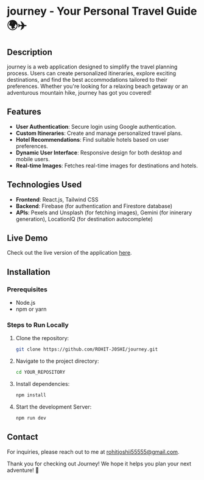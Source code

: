 # journey - Your Personal Travel Guide 🌍✈️

## Description
journey is a web application designed to simplify the travel planning process. Users can create personalized itineraries, explore exciting destinations, and find the best accommodations tailored to their preferences. Whether you're looking for a relaxing beach getaway or an adventurous mountain hike, journey has got you covered!

## Features
- **User Authentication**: Secure login using Google authentication.
- **Custom Itineraries**: Create and manage personalized travel plans.
- **Hotel Recommendations**: Find suitable hotels based on user preferences.
- **Dynamic User Interface**: Responsive design for both desktop and mobile users.
- **Real-time Images**: Fetches real-time images for destinations and hotels.

## Technologies Used
- **Frontend**: React.js, Tailwind CSS
- **Backend**: Firebase (for authentication and Firestore database)
- **APIs**: Pexels and Unsplash (for fetching images), Gemini (for ininerary generation), LocationIQ (for destination autocomplete)

## Live Demo
Check out the live version of the application [here](https://journey-xi.vercel.app).

## Installation

### Prerequisites
- Node.js
- npm or yarn

### Steps to Run Locally
1. Clone the repository:
   ```bash
   git clone https://github.com/ROHIT-J0SHI/journey.git
2. Navigate to the project directory:
   ```bash
   cd YOUR_REPOSITORY
3. Install dependencies:
   ```bash
   npm install
4. Start the development Server:
   ```bash
   npm run dev


## Contact
For inquiries, please reach out to me at rohitjoshii55555@gmail.com.

Thank you for checking out Journey! We hope it helps you plan your next adventure! 🌟
